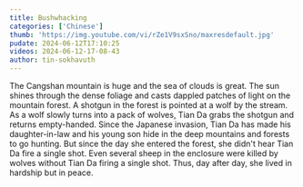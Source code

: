```yaml
---
title: Bushwhacking
categories: ['Chinese']
thumb: 'https://img.youtube.com/vi/rZe1V9sxSno/maxresdefault.jpg'
pudate: 2024-06-12T17:10:25
videos: 2024-06-12-17-08-43
author: tin-sokhavuth
---
```

The Cangshan mountain is huge and the sea of clouds is great. The sun shines through the dense foliage and casts dappled patches of light on the mountain forest. A shotgun in the forest is pointed at a wolf by the stream. As a wolf slowly turns into a pack of wolves, Tian Da grabs the shotgun and returns empty-handed. Since the Japanese invasion, Tian Da has made his daughter-in-law and his young son hide in the deep mountains and forests to go hunting. But since the day she entered the forest, she didn't hear Tian Da fire a single shot. Even several sheep in the enclosure were killed by wolves without Tian Da firing a single shot. Thus, day after day, she lived in hardship but in peace.